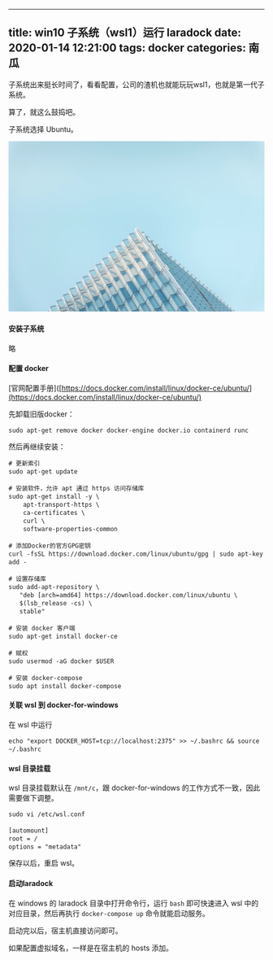 
---
title: win10 子系统（wsl1）运行 laradock
date: 2020-01-14 12:21:00
tags: docker
categories: 南瓜
---


子系统出来挺长时间了，看看配置，公司的渣机也就能玩玩wsl1，也就是第一代子系统。

算了，就这么鼓捣吧。

子系统选择 Ubuntu。

![](wsl-laradock/cover.png)

<!-- more -->

#### 安装子系统
略

#### 配置 docker
[官网配置手册]([https://docs.docker.com/install/linux/docker-ce/ubuntu/](https://docs.docker.com/install/linux/docker-ce/ubuntu/)


先卸载旧版docker：
```
sudo apt-get remove docker docker-engine docker.io containerd runc
```

然后再继续安装：
```
# 更新索引
sudo apt-get update

# 安装软件，允许 apt 通过 https 访问存储库
sudo apt-get install -y \
    apt-transport-https \
    ca-certificates \
    curl \
    software-properties-common

# 添加Docker的官方GPG密钥
curl -fsSL https://download.docker.com/linux/ubuntu/gpg | sudo apt-key add -

# 设置存储库
sudo add-apt-repository \
   "deb [arch=amd64] https://download.docker.com/linux/ubuntu \
   $(lsb_release -cs) \
   stable"

# 安装 docker 客户端
sudo apt-get install docker-ce

# 赋权
sudo usermod -aG docker $USER

# 安装 docker-compose
sudo apt install docker-compose

```

#### 关联 wsl 到 docker-for-windows
在 wsl 中运行
```
echo "export DOCKER_HOST=tcp://localhost:2375" >> ~/.bashrc && source ~/.bashrc
```

#### wsl 目录挂载
wsl 目录挂载默认在 `/mnt/c`，跟 docker-for-windows 的工作方式不一致，因此需要做下调整。

```
sudo vi /etc/wsl.conf

[automount]
root = /
options = "metadata"
```
保存以后，重启 wsl。

#### 启动laradock
在 windows 的 laradock 目录中打开命令行，运行 `bash` 即可快速进入 wsl 中的对应目录，然后再执行 `docker-compose up` 命令就能启动服务。

启动完以后，宿主机直接访问即可。

如果配置虚拟域名，一样是在宿主机的 hosts 添加。
